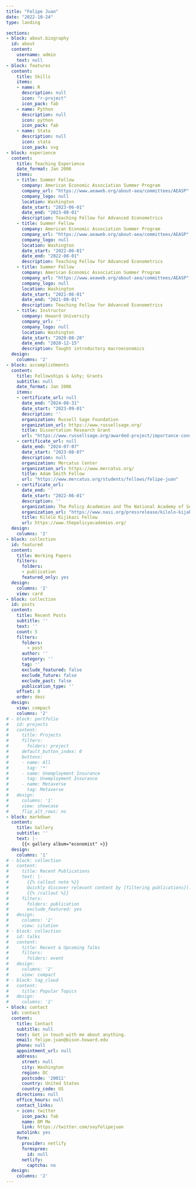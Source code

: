 ```yaml
---
title: "Felipe Juan"
date: "2022-10-24"
type: landing

sections:
- block: about.biography
  id: about
  content:
    username: admin
    text: null
- block: features
  content:
    title: Skills
    items:
    - name: R
      description: null
      icon: "r-project"
      icon_pack: fab
    - name: Python
      description: null
      icon: python
      icon_pack: fab
    - name: Stata
      description: null
      icon: stata
      icon_pack: svg
- block: experience
  content:
    title: Teaching Experience
    date_format: Jan 2006
    items:
    - title: Summer Fellow
      company: American Economic Association Summer Program
      company_url: "https://www.aeaweb.org/about-aea/committees/AEASP"
      company_logo: null
      location: Washington
      date_start: "2023-06-01"
      date_end: "2023-08-01"
      description: Teaching Fellow for Advanced Econometrics
    - title: Summer Fellow
      company: American Economic Association Summer Program
      company_url: "https://www.aeaweb.org/about-aea/committees/AEASP"
      company_logo: null
      location: Washington
      date_start: "2022-06-01"
      date_end: "2022-08-01"
      description: Teaching Fellow for Advanced Econometrics
    - title: Summer Fellow
      company: American Economic Association Summer Program
      company_url: "https://www.aeaweb.org/about-aea/committees/AEASP"
      company_logo: null
      location: Washington
      date_start: "2021-06-01"
      date_end: "2021-08-01"
      description: Teaching Fellow for Advanced Econometrics
    - title: Instructor
      company: Howard University
      company_url: ''
      company_logo: null
      location: Washington
      date_start: "2020-08-20"
      date_end: "2020-12-15"
      description: Taught introductory macroeconomics
  design:
    columns: '2'
- block: accomplishments
  content:
    title: Fellowships & &shy; Grants
    subtitle: null
    date_format: Jan 2006
    items:
    - certificate_url: null
      date_end: "2024-08-31"
      date_start: "2023-09-01"
      description: ''
      organization: Russell Sage Foundation
      organization_url: https://www.russellsage.org/
      title: Dissertation Research Grant
      url: "https://www.russellsage.org/awarded-project/importance-considering-state-eligibility-requirements-equitable-unemployment"
    - certificate_url: null
      date_end: "2024-07-07"
      date_start: "2023-08-07"
      description: null
      organization: Mercatus Center
      organization_url: https://www.mercatus.org/
      title: Adam Smith Fellow
      url: "https://www.mercatus.org/students/fellows/felipe-juan"
    - certificate_url: 
      date_end: ''
      date_start: "2022-06-01"
      description: ''
      organization: The Policy Academies and The National Academy of Social Insurance
      organization_url: "https://www.nasi.org/pressrelease/kilolo-kijakazi-fellowship-program-fellows/"
      title: Kilolo Kijikazi Fellow
      url: https://www.thepolicyacademies.org/
  design:
    columns: '2'
- block: collection
  id: featured
  content:
    title: Working Papers
    filters:
      folders: 
      - publication
      featured_only: yes
  design:
    columns: '2'
    view: card
- block: collection
  id: posts
  content:
    title: Recent Posts
    subtitle: ''
    text: ''
    count: 5
    filters:
      folders: 
        - post
      author: ''
      category: ''
      tag: ''
      exclude_featured: false
      exclude_future: false
      exclude_past: false
      publication_type: ''
    offset: 0
    order: desc
  design:
    view: compact
    columns: '2'
# - block: portfolio
#   id: projects
#   content:
#     title: Projects
#     filters:
#       folders: project
#     default_button_index: 0
#     buttons:
#     - name: All
#       tag: '*'
#     - name: Unemployment Insurance
#       tag: Unemployment Insurance
#     - name: Metaverse
#       tag: Metaverse
#   design:
#     columns: '1'
#     view: showcase
#     flip_alt_rows: no
- block: markdown
  content:
    title: Gallery
    subtitle: ''
    text: |-
      {{< gallery album="economist" >}}
  design:
    columns: '1'
# - block: collection
#   content:
#     title: Recent Publications
#     text: |-
#       {{% callout note %}}
#       Quickly discover relevant content by [filtering publications](./publication/).
#       {{% /callout %}}
#     filters:
#       folders: publication
#       exclude_featured: yes
#   design:
#     columns: '2'
#     view: citation
# - block: collection
#   id: talks
#   content:
#     title: Recent & Upcoming Talks
#     filters:
#       folders: event
#   design:
#     columns: '2'
#     view: compact
# - block: tag_cloud
#   content:
#     title: Popular Topics
#   design:
#     columns: '2'
- block: contact
  id: contact
  content:
    title: Contact
    subtitle: null
    text: Get in touch with me about anything.
    email: felipe.juan@bison.howard.edu
    phone: null
    appointment_url: null
    address:
      street: null
      city: Washington
      region: DC
      postcode: '20011'
      country: United States
      country_code: US
    directions: null
    office_hours: null
    contact_links:
    - icon: twitter
      icon_pack: fab
      name: DM Me
      link: https://twitter.com/soyfelipejuan
    autolink: yes
    form:
      provider: netlify
      formspree:
        id: null
      netlify:
        captcha: no
  design:
    columns: '2'
---
```


